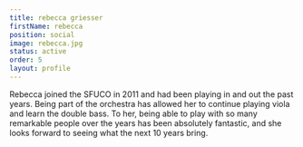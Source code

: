```yaml
---
title: rebecca griesser
firstName: rebecca
position: social
image: rebecca.jpg
status: active
order: 5
layout: profile
---
```


Rebecca joined the SFUCO in 2011 and had been playing in and out the past years.  Being part of the orchestra has allowed her to continue playing viola and learn the double bass.  To her, being able to play with so many remarkable people over the years has been absolutely fantastic, and she looks forward to seeing what the next 10 years bring.
